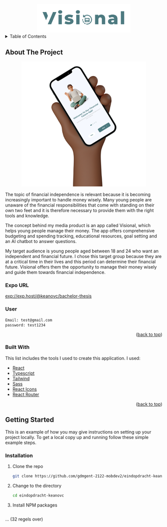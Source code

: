 <div id="top"></div>

<br />
<div align="center">
  <img src="./assets/images/logo.png" alt="Logo" width="300">
</div>



<details>
  <summary>Table of Contents</summary>
  <ol>
    <li>
      <a href="#about-the-project">About The Project</a>
      <ul>
        <li><a href="#website-url">Website URL</a></li>
        <li><a href="#user">User</a></li>
        <li><a href="#realtor">Realtor</a></li>
        <li><a href="#admin">Admin</a></li>
        <li><a href="#built-with">Built With</a></li>
      </ul>
    </li>
    <li>
      <a href="#getting-started">Getting Started</a>
      <ul>
        <li><a href="#installation">Installation</a></li>
      </ul>
    </li>
    <li><a href="#author">Author</a></li>
  </ol>
</details>



## About The Project

<p align="center">
  <img src="./assets/images/preview.png" alt="Preview" width="400px">
</p>

The topic of financial independence is relevant because it is becoming increasingly important to handle money wisely. Many young people are unaware of the financial responsibilities that come with standing on their own two feet and it is therefore necessary to provide them with the right tools and knowledge.

The concept behind my media product is an app called Visional, which helps young people manage their money. The app offers comprehensive budgeting and spending tracking, educational resources, goal setting and an AI chatbot to answer questions.

My target audience is young people aged between 18 and 24 who want an independent and financial future. I chose this target group because they are at a critical time in their lives and this period can determine their financial future. Visional offers them the opportunity to manage their money wisely and guide them towards financial independence.

### Expo URL

<a href="exp://exp.host/@keanovc/bachelor-thesis" target="_blank">exp://exp.host/@keanovc/bachelor-thesis</a>

    
### User

    Email: test@gmail.com
    password: test1234


<p align="right">(<a href="#top">back to top</a>)</p>



### Built With

This list includes the tools I used to create this application. I used:

* [React](https://reactjs.org/)
* [Typescript](https://www.typescriptlang.org/)
* [Tailwind](https://tailwindcss.com/)
* [Sass](https://sass-lang.com/)
* [React Icons](https://react-icons.github.io/react-icons/)
* [React Router](https://reacttraining.com/react-router/)

<p align="right">(<a href="#top">back to top</a>)</p>



## Getting Started

This is an example of how you may give instructions on setting up your project locally.
To get a local copy up and running follow these simple example steps.

### Installation

1. Clone the repo
   ```sh
   git clone https://github.com/gdmgent-2122-mobdev2/eindopdracht-keanovc.git
   ```
2. Change to the directory
    ```sh
    cd eindopdracht-keanovc
    ```

3. Install NPM packages
   ```sh
... (32 regels over)